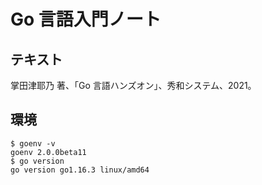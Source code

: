 # Go 言語入門ノート

## テキスト

掌田津耶乃 著、「Go 言語ハンズオン」、秀和システム、2021。

## 環境

```console
$ goenv -v
goenv 2.0.0beta11
$ go version
go version go1.16.3 linux/amd64
```